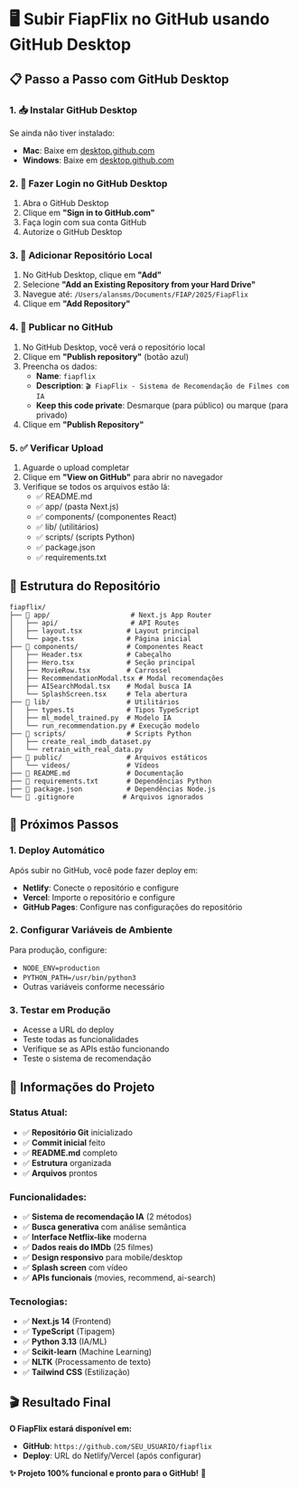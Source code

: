 # 🖥️ Subir FiapFlix no GitHub usando GitHub Desktop

## 📋 Passo a Passo com GitHub Desktop

### 1. 📥 Instalar GitHub Desktop
Se ainda não tiver instalado:
- **Mac**: Baixe em [desktop.github.com](https://desktop.github.com)
- **Windows**: Baixe em [desktop.github.com](https://desktop.github.com)

### 2. 🔐 Fazer Login no GitHub Desktop
1. Abra o GitHub Desktop
2. Clique em **"Sign in to GitHub.com"**
3. Faça login com sua conta GitHub
4. Autorize o GitHub Desktop

### 3. 📁 Adicionar Repositório Local
1. No GitHub Desktop, clique em **"Add"**
2. Selecione **"Add an Existing Repository from your Hard Drive"**
3. Navegue até: `/Users/alansms/Documents/FIAP/2025/FiapFlix`
4. Clique em **"Add Repository"**

### 4. 🚀 Publicar no GitHub
1. No GitHub Desktop, você verá o repositório local
2. Clique em **"Publish repository"** (botão azul)
3. Preencha os dados:
   - **Name**: `fiapflix`
   - **Description**: `🎬 FiapFlix - Sistema de Recomendação de Filmes com IA`
   - **Keep this code private**: Desmarque (para público) ou marque (para privado)
4. Clique em **"Publish Repository"**

### 5. ✅ Verificar Upload
1. Aguarde o upload completar
2. Clique em **"View on GitHub"** para abrir no navegador
3. Verifique se todos os arquivos estão lá:
   - ✅ README.md
   - ✅ app/ (pasta Next.js)
   - ✅ components/ (componentes React)
   - ✅ lib/ (utilitários)
   - ✅ scripts/ (scripts Python)
   - ✅ package.json
   - ✅ requirements.txt

## 🎯 Estrutura do Repositório

```
fiapflix/
├── 📁 app/                    # Next.js App Router
│   ├── api/                  # API Routes
│   ├── layout.tsx           # Layout principal
│   └── page.tsx             # Página inicial
├── 📁 components/            # Componentes React
│   ├── Header.tsx           # Cabeçalho
│   ├── Hero.tsx             # Seção principal
│   ├── MovieRow.tsx         # Carrossel
│   ├── RecommendationModal.tsx # Modal recomendações
│   ├── AISearchModal.tsx    # Modal busca IA
│   └── SplashScreen.tsx     # Tela abertura
├── 📁 lib/                   # Utilitários
│   ├── types.ts             # Tipos TypeScript
│   ├── ml_model_trained.py  # Modelo IA
│   └── run_recommendation.py # Execução modelo
├── 📁 scripts/               # Scripts Python
│   ├── create_real_imdb_dataset.py
│   └── retrain_with_real_data.py
├── 📁 public/                # Arquivos estáticos
│   └── videos/              # Vídeos
├── 📄 README.md              # Documentação
├── 📄 requirements.txt       # Dependências Python
├── 📄 package.json           # Dependências Node.js
└── 📄 .gitignore            # Arquivos ignorados
```

## 🚀 Próximos Passos

### 1. **Deploy Automático**
Após subir no GitHub, você pode fazer deploy em:
- **Netlify**: Conecte o repositório e configure
- **Vercel**: Importe o repositório e configure
- **GitHub Pages**: Configure nas configurações do repositório

### 2. **Configurar Variáveis de Ambiente**
Para produção, configure:
- `NODE_ENV=production`
- `PYTHON_PATH=/usr/bin/python3`
- Outras variáveis conforme necessário

### 3. **Testar em Produção**
- Acesse a URL do deploy
- Teste todas as funcionalidades
- Verifique se as APIs estão funcionando
- Teste o sistema de recomendação

## 📝 Informações do Projeto

### **Status Atual:**
- ✅ **Repositório Git** inicializado
- ✅ **Commit inicial** feito
- ✅ **README.md** completo
- ✅ **Estrutura** organizada
- ✅ **Arquivos** prontos

### **Funcionalidades:**
- ✅ **Sistema de recomendação IA** (2 métodos)
- ✅ **Busca generativa** com análise semântica
- ✅ **Interface Netflix-like** moderna
- ✅ **Dados reais do IMDb** (25 filmes)
- ✅ **Design responsivo** para mobile/desktop
- ✅ **Splash screen** com vídeo
- ✅ **APIs funcionais** (movies, recommend, ai-search)

### **Tecnologias:**
- ✅ **Next.js 14** (Frontend)
- ✅ **TypeScript** (Tipagem)
- ✅ **Python 3.13** (IA/ML)
- ✅ **Scikit-learn** (Machine Learning)
- ✅ **NLTK** (Processamento de texto)
- ✅ **Tailwind CSS** (Estilização)

## 🎬 Resultado Final

**O FiapFlix estará disponível em:**
- **GitHub**: `https://github.com/SEU_USUARIO/fiapflix`
- **Deploy**: URL do Netlify/Vercel (após configurar)

**✨ Projeto 100% funcional e pronto para o GitHub!** 🚀
